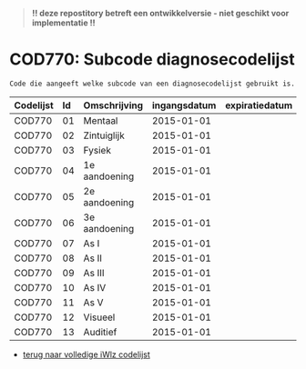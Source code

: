 > **!! deze repostitory betreft een ontwikkelversie - niet geschikt voor implementatie !!**	
# COD770: Subcode diagnosecodelijst	
	Code die aangeeft welke subcode van een diagnosecodelijst gebruikt is.	
|Codelijst|Id|Omschrijving|ingangsdatum|expiratiedatum|mutatiedatum|mutatie|	
|:--|:--|:--|:--|:--|:--|:--|	
|	COD770	|	01	|	Mentaal	|	2015-01-01	|		|		|		|
|	COD770	|	02	|	Zintuiglijk	|	2015-01-01	|		|		|		|
|	COD770	|	03	|	Fysiek	|	2015-01-01	|		|		|		|
|	COD770	|	04	|	1e aandoening	|	2015-01-01	|		|		|		|
|	COD770	|	05	|	2e aandoening	|	2015-01-01	|		|		|		|
|	COD770	|	06	|	3e aandoening	|	2015-01-01	|		|		|		|
|	COD770	|	07	|	As I	|	2015-01-01	|		|		|		|
|	COD770	|	08	|	As II	|	2015-01-01	|		|		|		|
|	COD770	|	09	|	As III	|	2015-01-01	|		|		|		|
|	COD770	|	10	|	As IV	|	2015-01-01	|		|		|		|
|	COD770	|	11	|	As V	|	2015-01-01	|		|		|		|
|	COD770	|	12	|	Visueel	|	2015-01-01	|		|		|		|
|	COD770	|	13	|	Auditief	|	2015-01-01	|		|		|		|

* [terug naar volledige iWlz codelijst](../../iWlz-codelijsten.md)
